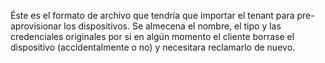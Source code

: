 Éste es el formato de archivo que tendría que importar el tenant para pre-aprovisionar los dispositivos.
Se almecena el nombre, el tipo y las credenciales originales por si en algún momento el cliente borrase el dispositivo (accidentalmente o no) y necesitara reclamarlo de nuevo.
